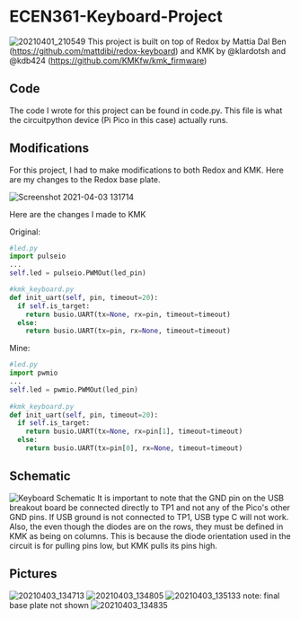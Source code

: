 # ECEN361-Keyboard-Project
![20210401_210549](https://user-images.githubusercontent.com/59662034/113489899-1858d180-9484-11eb-8efd-6420d04b1416.jpg)
This project is built on top of Redox by Mattia Dal Ben (https://github.com/mattdibi/redox-keyboard) and KMK by @klardotsh and @kdb424 (https://github.com/KMKfw/kmk_firmware)

## Code
The code I wrote for this project can be found in code.py. This file is what the circuitpython device (Pi Pico in this case) actually runs.

## Modifications
For this project, I had to make modifications to both Redox and KMK. Here are my changes to the Redox base plate.

![Screenshot 2021-04-03 131714](https://user-images.githubusercontent.com/59662034/113489232-476d4400-9480-11eb-85e8-7752f72356e7.png)

Here are the changes I made to KMK

Original:
```python
#led.py
import pulseio
...
self.led = pulseio.PWMOut(led_pin)

#kmk_keyboard.py
def init_uart(self, pin, timeout=20):
  if self.is_target:
    return busio.UART(tx=None, rx=pin, timeout=timeout)
  else:
    return busio.UART(tx=pin, rx=None, timeout=timeout)
```
Mine:
```python
#led.py
import pwmio
...
self.led = pwmio.PWMOut(led_pin)
    
#kmk_keyboard.py
def init_uart(self, pin, timeout=20):
  if self.is_target:
    return busio.UART(tx=None, rx=pin[1], timeout=timeout)
  else:
    return busio.UART(tx=pin[0], rx=None, timeout=timeout)
```

## Schematic
![Keyboard Schematic](https://user-images.githubusercontent.com/59662034/113489465-b008f080-9481-11eb-91b7-ec0e60d2d66d.png)
It is important to note that the GND pin on the USB breakout board be connected directly to TP1 and not any of the Pico's other GND pins. If USB ground is not connected to TP1, USB type C will not work. 
Also, the even though the diodes are on the rows, they must be defined in KMK as being on columns. This is because the diode orientation used in the circuit is for pulling pins low, but KMK pulls its pins high. 

## Pictures
![20210403_134713](https://user-images.githubusercontent.com/59662034/113489881-037c3e00-9484-11eb-957b-8990d6eb3983.jpg)
![20210403_134805](https://user-images.githubusercontent.com/59662034/113489884-070fc500-9484-11eb-9b45-03687a35145e.jpg)
![20210403_135133](https://user-images.githubusercontent.com/59662034/113489887-08d98880-9484-11eb-9896-abe366d6e344.jpg)
note: final base plate not shown
![20210403_134835](https://user-images.githubusercontent.com/59662034/113489890-0a0ab580-9484-11eb-9f34-e0ed75f33ec4.jpg)

